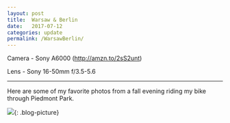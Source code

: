 ```yaml
---
layout: post
title:  Warsaw & Berlin
date:   2017-07-12
categories: update
permalink: /WarsawBerlin/
---
```


Camera - Sony A6000 (http://amzn.to/2sS2unt)

Lens - Sony 16-50mm f/3.5-5.6

* * *

Here are some of my favorite photos from a fall evening riding my bike through Piedmont Park. 

![](https://c2.staticflickr.com/6/5588/31039811916_d877ca0eec_b.jpg){: .blog-picture}

